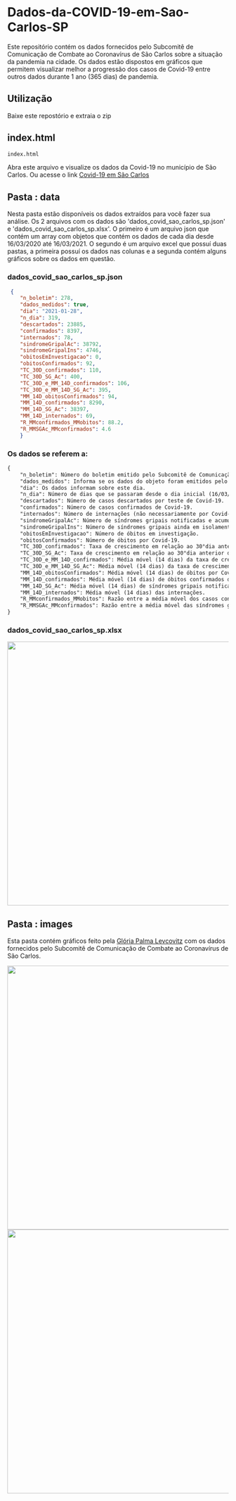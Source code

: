 # Dados-da-COVID-19-em-Sao-Carlos-SP

Este repositório contém os dados fornecidos pelo Subcomitê de Comunicação de Combate ao Coronavírus de São Carlos sobre a situação da pandemia na cidade. Os dados estão dispostos em gráficos que permitem visualizar melhor a progressão dos casos de Covid-19 entre outros dados durante 1 ano (365 dias) de pandemia.

## Utilização

Baixe este repostório e extraia o zip

## index.html
```python
index.html
```
Abra este arquivo e visualize os dados da Covid-19 no município de São Carlos.
Ou acesse o link [Covid-19 em São Carlos](https://covid19-sp-sao-carlos.herokuapp.com)

## Pasta : data

Nesta pasta estão disponíveis os dados extraídos para você fazer sua análise. Os 2 arquivos com os dados são 'dados_covid_sao_carlos_sp.json' e 'dados_covid_sao_carlos_sp.xlsx'. O primeiro é um arquivo json que contém um array com objetos que contém os dados de cada dia desde 16/03/2020 até 16/03/2021. O segundo é um arquivo excel que possuí duas pastas, a primeira possuí os dados nas colunas e a segunda contém alguns gráficos sobre os dados em questão.

### dados_covid_sao_carlos_sp.json
```json
 {
    "n_boletim": 278,
    "dados_medidos": true,
    "dia": "2021-01-28",
    "n_dia": 319,
    "descartados": 23885,
    "confirmados": 8397,
    "internados": 78,
    "sindromeGripalAc": 38792,
    "sindromeGripalIns": 4746,
    "obitosEmInvestigacao": 0,
    "obitosConfirmados": 92,
    "TC_30D_confirmados": 110,
    "TC_30D_SG_Ac": 400,
    "TC_30D_e_MM_14D_confirmados": 106,
    "TC_30D_e_MM_14D_SG_Ac": 395,
    "MM_14D_obitosConfirmados": 94,
    "MM_14D_confirmados": 8290,
    "MM_14D_SG_Ac": 38397,
    "MM_14D_internados": 69,
    "R_MMconfirmados_MMobitos": 88.2,
    "R_MMSGAc_MMconfirmados": 4.6
    }
```
### Os dados se referem a:
```txt
{
    "n_boletim": Número do boletim emitido pelo Subcomitê de Comunicação de Combate ao Coronavírus de São Carlos.
    "dados_medidos": Informa se os dados do objeto foram emitidos pelo Subcomitê. Nem todos os dias tiveram boletins, neste caso preenchi estes poucos dias por uma progressão linear.  
    "dia": Os dados informam sobre este dia.
    "n_dia": Número de dias que se passaram desde o dia inicial (16/03/2020).
    "descartados": Número de casos descartados por teste de Covid-19.
    "confirmados": Número de casos confirmados de Covid-19.
    "internados": Número de internações (não necessariamente por Covid-19).
    "sindromeGripalAc": Número de síndromes gripais notificadas e acumuladas.
    "sindromeGripalIns": Número de síndromes gripais ainda em isolamento (Instantânea).
    "obitosEmInvestigacao": Número de óbitos em investigação.
    "obitosConfirmados": Número de óbitos por Covid-19.
    "TC_30D_confirmados": Taxa de crescimento em relação ao 30°dia anterior de casos confirmados de Covid-19.
    "TC_30D_SG_Ac": Taxa de crescimento em relação ao 30°dia anterior de síndromes gripais notificadas e acumuladas.
    "TC_30D_e_MM_14D_confirmados": Média móvel (14 dias) da taxa de crescimento em relação ao 30°dia anterior de casos confirmados de Covid-19.
    "TC_30D_e_MM_14D_SG_Ac": Média móvel (14 dias) da taxa de crescimento em relação ao 30°dia anterior de síndromes gripais notificadas e acumuladas.
    "MM_14D_obitosConfirmados": Média móvel (14 dias) de óbitos por Covid-19.
    "MM_14D_confirmados": Média móvel (14 dias) de óbitos confirmados de Covid-19.
    "MM_14D_SG_Ac": Média móvel (14 dias) de síndromes gripais notificadas e acumuladas.
    "MM_14D_internados": Média móvel (14 dias) das internações.
    "R_MMconfirmados_MMobitos": Razão entre a média móvel dos casos confirmados de Covid-19 pela média móvel dos óbitos por Covid-19.
    "R_MMSGAc_MMconfirmados": Razão entre a média móvel das síndromes gripais notificadas pela média móvel dos casos confirmados de Covid-19.
}
```

### dados_covid_sao_carlos_sp.xlsx

<img width="600" src="https://github.com/JorgeBaes/covid19-sc/blob/master/images/excel_demo.png">

## Pasta : images

Esta pasta contém gráficos feito pela [Glória Palma Levcovitz](https://www.instagram.com/gloriallev/) com os dados fornecidos pelo Subcomitê de Comunicação de Combate ao Coronavírus de São Carlos.

<img width="600" src="https://github.com/JorgeBaes/covid19-sc/blob/master/images/3_novos_por_dia_dia_197.jpeg"></img>
<br>
<img width="600" src="https://github.com/JorgeBaes/covid19-sc/blob/master/images/2_ocupacao_leitos_dia_100.jpg"></img>
